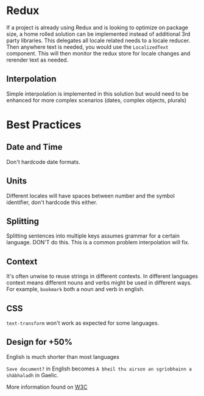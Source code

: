 # Redux
If a project is already using Redux and is looking to optimize on package size, a home rolled solution can be implemented instead of additional 3rd party libraries. This delegates all locale related needs to a locale reducer. Then anywhere text is needed, you would use the `LocalizedText` component. This will then monitor the redux store for locale changes and rerender text as needed.

## Interpolation
Simple interpolation is implemented in this solution but would need to be enhanced for more complex scenarios (dates, complex objects, plurals)

# Best Practices

## Date and Time
Don't hardcode date formats.

## Units
Different locales will have spaces between number and the symbol identifier, don't hardcode this either.

## Splitting
Splitting sentences into multiple keys assumes grammar for a certain language. DON'T do this. This is a common problem interpolation will fix.

## Context
It's often unwise to reuse strings in different contexts. In different languages context means different nouns and verbs might be used in different ways. For example, `bookmark` both a noun and verb in english.

## CSS
`text-transform` won't work as expected for some languages.

## Design for +50%
English is much shorter than most languages

`Save document?` in English becomes `A bheil thu airson an sgrìobhainn a shàbhaladh` in Gaelic.

More information found on [W3C](https://www.w3.org/International/articles/article-text-size)